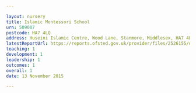 ```yaml
---

layout: nursery
title: Islamic Montessori School
urn: 509007
postcode: HA7 4LQ
address: Huseini Islamic Centre, Wood Lane, Stanmore, Middlesex, HA7 4LQ
latestReportUrl: https://reports.ofsted.gov.uk/provider/files/2526155/urn/509007.pdf
teaching: 1
development: 1
leadership: 1
outcomes: 1
overall: 1
date: 13 November 2015

---
```

